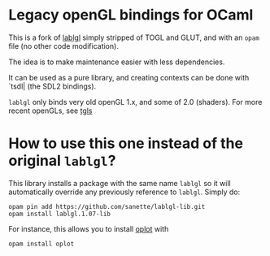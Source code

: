 # Legacy openGL bindings for OCaml

This is a fork of [lablgl](https://github.com/garrigue/lablgl) simply
stripped of TOGL and GLUT, and with an `opam` file (no other code modification).

The idea is to make maintenance easier with less dependencies.

It can be used as a pure library, and creating contexts can be done
with `tsdl| (the SDL2 bindings).

`lablgl` only binds very old openGL 1.x, and some of 2.0 (shaders). For more recent openGLs, see [tgls](https://github.com/dbuenzli/tgls)

# How to use this one instead of the original `lablgl`?

This library installs a package with the same name `lablgl` so it will
automatically override any previously reference to `lablgl`. Simply
do:

```
opam pin add https://github.com/sanette/lablgl-lib.git
opam install lablgl.1.07-lib
```

For instance, this allows you to install [oplot](https://github.com/sanette/oplot) with
```
opam install oplot
```


